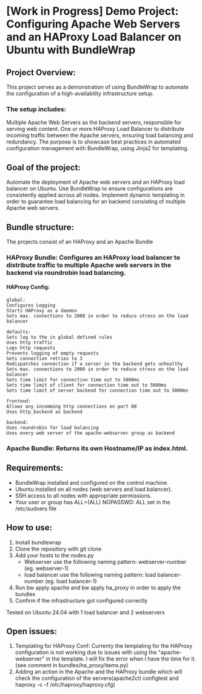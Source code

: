 # [Work in Progress] Demo Project: Configuring Apache Web Servers and an HAProxy Load Balancer on Ubuntu with BundleWrap

## Project Overview:
This project serves as a demonstration of using BundleWrap to automate the configuration of a high-availability infrastructure setup.
### The setup includes:
Multiple Apache Web Servers as the backend servers, responsible for serving web content.
One or more HAProxy Load Balancer to distribute incoming traffic between the Apache servers, ensuring load balancing and redundancy.
The purpose is to showcase best practices in automated configuration management with BundleWrap, using Jinja2 for templating.

## Goal of the project:
Automate the deployment of Apache web servers and an HAProxy load balancer on Ubuntu.
Use BundleWrap to ensure configurations are consistently applied across all nodes.
Implement dynamic templating in order to guarantee load balancing for an backend consisting of multiple Apache web servers.

## Bundle structure:
The projects consist of an HAProxy and an Apache Bundle
### HAProxy Bundle: Configures an HAProxy load balancer to distribute traffic to multiple Apache web servers in the backend via roundrobin load balancing.

#### HAProxy Config:
	global:
	Configures Logging
	Starts HAProxy as a daemon
	Sets max. connections to 2000 in order to reduce stress on the load balancer
	
	defaults:
	Sets log to the in global defined rules
	Uses http traffic
	Logs http requests
	Prevents logging of empty requests
	Sets connection retries to 3
	Redispatches connection if a server in the backend gets unhealthy
	Sets max. connections to 2000 in order to reduce stress on the load balancer
	Sets time limit for connection time out to 5000ms
	Sets time limit of client for connection time out to 5000ms
	Sets time limit of server backend for connection time out to 5000ms
	
	frontend:
	Allows any incomming http connections on port 80
	Uses http_backend as backend
	
	backend:
	Uses roundrobin for load balancing
	Uses every web server of the apache-webserver group as backend

### Apache Bundle: Returns its own Hostname/IP as index.html.

	 
## Requirements:
- BundleWrap installed and configured on the control machine.
- Ubuntu installed on all nodes (web servers and load balancer).
- SSH access to all nodes with appropriate permissions.
- Your user or group has ALL=(ALL) NOPASSWD: ALL set in the /etc/sudoers file

## How to use:
1. Install bundlewrap
2. Clone the repository with git clone
3. Add your hosts to the nodes.py
	- Webserver use the following naming pattern: webserver-number (eg. webserver-1)
	- load balancer use the following naming pattern: load balancer-number (eg. load balancer-1)
4. Run bw apply apache and bw apply ha_proxy in order to apply the bundles
5. Confirm if the infrastructure got configured correctly

Tested on Ubuntu 24.04 with 1 load balancer and 2 webservers

## Open issues:
1. Templating for HAProxy Conf:
Currenty the templating for the HAProxy configuration is not working due to issues with using the "apache-webserver" in the template.
I will fix the error when I have the time for it. (see comment in bundles/ha_proxy/items.py)
2. Adding an action in the Apache and the HAProxy bundle which will check the configuration of the servers(apache2ctl configtest and haproxy -c -f /etc/haproxy/haproxy.cfg)

